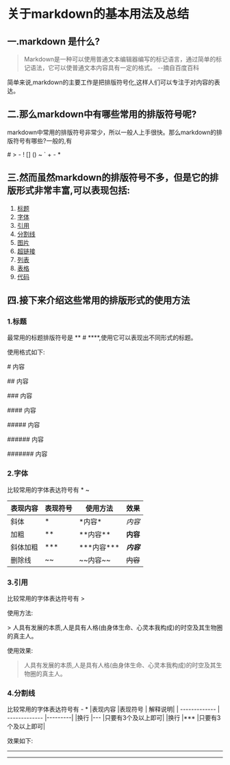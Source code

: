 # 关于markdown的基本用法及总结
## 一.markdown 是什么?
> Markdown是一种可以使用普通文本编辑器编写的标记语言，通过简单的标记语法，它可以使普通文本内容具有一定的格式。 --摘自百度百科

简单来说,markdown的主要工作是把排版符号化,这样人们可以专注于对内容的表达。

## 二.那么markdown中有哪些常用的排版符号呢?
markdown中常用的排版符号非常少，所以一般人上手很快。那么markdown的排版符号有哪些?一般的,有

\# > - ! [] \(\) ~ \` + - *

## 三.然而虽然markdown的排版符号不多，但是它的排版形式非常丰富,可以表现包括:
1. [标题](#title)
2. [字体](#font)
3. [引用](#quot)
4. [分割线](#split)
5. [图片](#img)
6. [超链接](#link)
7. [列表](#list)
8. [表格](#table)
9. [代码](#code)

## 四.接下来介绍这些常用的排版形式的使用方法

###  <span id = "title">1.标题</span>
最常用的标题排版符号是 ** \# ****,使用它可以表现出不同形式的标题。

使用格式如下:

\# 内容

\#\# 内容

\#\#\# 内容

\#\#\#\# 内容

\#\#\#\#\# 内容

\#\#\#\#\#\# 内容

\#\#\#\#\#\#\# 内容



### <span id = "font">2.字体</span>
比较常用的字体表达符号有 \* ~

|表现内容        |表现符号        |使用方法         |效果|
| ------------- | ------------- |-----------------|--------------|
|斜体           |\*              |\*内容\*        |*内容* |
|加粗           |\*\*           |\*\*内容\*\*     |**内容**|
|斜体加粗       |\*\*\*          |\*\*\*内容\*\*\*|***内容*** |
|删除线         |\~\~            |\~\~内容\~\~    |~~内容~~ |


### <span id = "quot">3.引用</span>
比较常用的字体表达符号有 \>

使用方法:

\> 人具有发展的本质,人是具有人格(由身体生命、心灵本我构成)的时空及其生物圈的真主人。

使用效果:
> 人具有发展的本质,人是具有人格(由身体生命、心灵本我构成)的时空及其生物圈的真主人。


### <span id = "split">4.分割线</span>
比较常用的字体表达符号有 \- \*
|表现内容        |表现符号        | 解释说明|
| ------------- | ------------- |---------|
|换行           |\-\-\-          |只要有3个及以上即可|
|换行           |\*\*\*          |只要有3个及以上即可|

效果如下:

------

*****